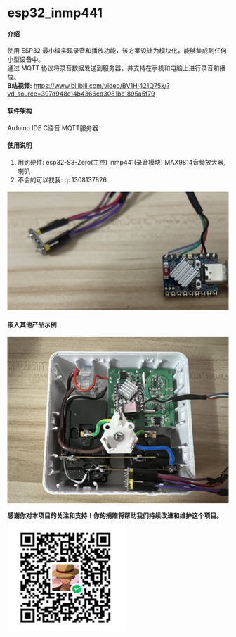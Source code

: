 # esp32_inmp441

#### 介绍
使用 ESP32 最小板实现录音和播放功能，该方案设计为模块化，能够集成到任何小型设备中。  
通过 MQTT 协议将录音数据发送到服务器，并支持在手机和电脑上进行录音和播放。  
 **B站视频:**  https://www.bilibili.com/video/BV1Hi421Q75x/?vd_source=397d948c14b4366cd3081bc1895a5f79

#### 软件架构
Arduino IDE C语音 MQTT服务器


#### 使用说明

1.  用到硬件: esp32-S3-Zero(主控) inmp441(录音模块) MAX9814音频放大器,喇叭
2.  不会的可以找我: q: 1308137826

![可将模块迁移插座](1716568005888.jpg)  

#### 嵌入其他产品示例  
![输入图片说明](%E5%BE%AE%E4%BF%A1%E5%9B%BE%E7%89%87_20240525005500.jpg)  
 






 **感谢你对本项目的关注和支持！你的捐赠将帮助我们持续改进和维护这个项目。**   
![输入图片说明](1716569968654.jpg)
